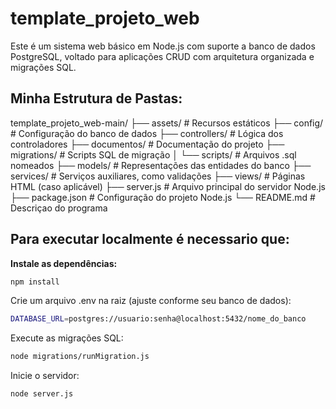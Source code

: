 # template_projeto_web

Este é um sistema web básico em Node.js com suporte a banco de dados PostgreSQL, voltado para aplicações CRUD com arquitetura organizada e migrações SQL.

## Minha Estrutura de Pastas:


template_projeto_web-main/
├── assets/ # Recursos estáticos
├── config/ # Configuração do banco de dados
├── controllers/ # Lógica dos controladores 
├── documentos/ # Documentação do projeto 
├── migrations/ # Scripts SQL de migração
│ └── scripts/ # Arquivos .sql nomeados
├── models/ # Representações das entidades do banco
├── services/ # Serviços auxiliares, como validações
├── views/ # Páginas HTML (caso aplicável)
├── server.js # Arquivo principal do servidor Node.js
├── package.json # Configuração do projeto Node.js
└── README.md # Descriçao do programa


## Para executar localmente é necessario que:

**Instale as dependências:**

```bash
npm install 
```

Crie um arquivo .env na raiz (ajuste conforme seu banco de dados):
```bash
DATABASE_URL=postgres://usuario:senha@localhost:5432/nome_do_banco
```

Execute as migrações SQL:
```bash
node migrations/runMigration.js
```

Inicie o servidor:
```bash
node server.js
```